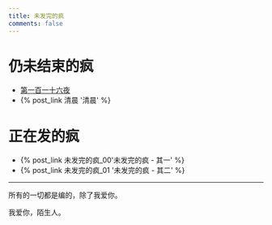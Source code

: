 ```yaml
---
title: 未发完的疯
comments: false
---
```


# 仍未结束的疯

- [第一百一十六夜](/第一百一十六夜/) 
- {% post_link 清晨 '清晨' %}

# 正在发的疯
- {% post_link 未发完的疯_00'未发完的疯 - 其一' %}
- {% post_link 未发完的疯_01 '未发完的疯 - 其二' %}

------

所有的一切都是编的，除了我爱你。

我爱你，陌生人。
